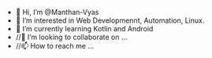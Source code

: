 - 👋 Hi, I’m @Manthan-Vyas
- 👀 I’m interested in Web Developmennt, Automation, Linux.
- 🌱 I’m currently learning Kotlin and Android
- //💞️ I’m looking to collaborate on ...
- //📫 How to reach me ...

<!---
Manthan-Vyas/Manthan-Vyas is a ✨ special ✨ repository because its `README.md` (this file) appears on your GitHub profile.
You can click the Preview link to take a look at your changes.
--->
